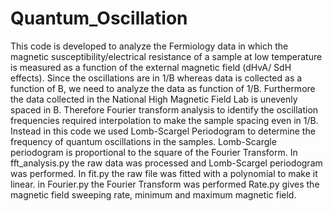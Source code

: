 # Quantum_Oscillation
This code is developed to analyze the Fermiology data in which the magnetic susceptibility/electrical resistance of a sample at low temperature is measured as a function of the external magnetic field (dHvA/ SdH effects). Since the oscillations are in 1/B whereas data is collected as a function of B, we need to analyze the data as function of 1/B. Furthermore the data collected in the National High Magnetic Field Lab is unevenly spaced in B. Therefore Fourier transform analysis to identify the oscillation frequencies required interpolation to make the sample spacing even in 1/B. Instead in this code we used Lomb-Scargel Periodogram to determine the frequency of quantum oscillations in the samples. Lomb-Scargle periodogram is proportional to the square of the Fourier Transform.
In fft_analysis.py the raw data was processed and Lomb-Scargel periodogram was performed.
In fit.py the raw file was fitted with a polynomial to make it linear.
in Fourier.py the Fourier Transform was performed
Rate.py gives the magnetic field sweeping rate, minimum and maximum magnetic field.
